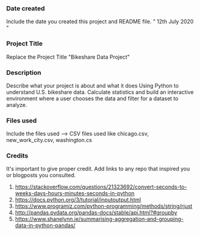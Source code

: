 ### Date created
Include the date you created this project and README file.
" 12th July 2020 "

### Project Title
Replace the Project Title
 "Bikeshare Data Project"


### Description
Describe what your project is about and what it does
 Using Python to understand U.S. bikeshare data. 
 Calculate statistics and build an interactive environment where a user chooses the data and filter for a dataset to analyze.


### Files used
Include the files used
--> CSV files used like chicago.csv, new_work_city.csv, washington.cs

### Credits
It's important to give proper credit. Add links to any repo that inspired you or blogposts you consulted.

 
1. https://stackoverflow.com/questions/21323692/convert-seconds-to-weeks-days-hours-minutes-seconds-in-python
2. https://docs.python.org/3/tutorial/inputoutput.html
3. https://www.programiz.com/python-programming/methods/string/rjust
4. http://pandas.pydata.org/pandas-docs/stable/api.html?#groupby
5. https://www.shanelynn.ie/summarising-aggregation-and-grouping-data-in-python-pandas/
